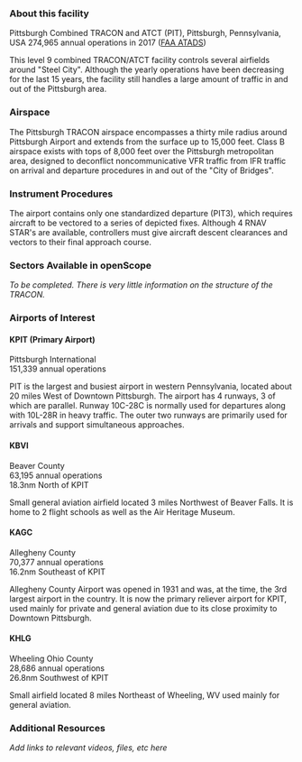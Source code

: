### About this facility
Pittsburgh Combined TRACON and ATCT (PIT), Pittsburgh, Pennsylvania, USA
274,965 annual operations in 2017 ([FAA ATADS](https://aspm.faa.gov/opsnet/sys/Tracon.asp))

This level 9 combined TRACON/ATCT facility controls several airfields around "Steel City". Although the yearly operations have been decreasing for the last 15 years, the facility still handles a large amount of traffic in and out of the Pittsburgh area. 

### Airspace
The Pittsburgh TRACON airspace encompasses a thirty mile radius around Pittsburgh Airport and extends from the surface up to 15,000 feet.
Class B airspace exists with tops of 8,000 feet over the Pittsburgh metropolitan area, designed to deconflict noncommunicative VFR traffic from IFR traffic on arrival and departure procedures in and out of the "City of Bridges".

### Instrument Procedures
The airport contains only one standardized departure (PIT3), which requires aircraft to be vectored to a series of depicted fixes. Although 4 RNAV STAR's are available, controllers must give aircraft descent clearances and vectors to their final approach course.

### Sectors Available in openScope
_To be completed. There is very little information on the structure of the TRACON._

### Airports of Interest

#### KPIT (Primary Airport)
Pittsburgh International  
151,339 annual operations

PIT is the largest and busiest airport in western Pennsylvania, located about 20 miles West of Downtown Pittsburgh. The airport has 4 runways, 3 of which are parallel. Runway 10C-28C is normally used for departures along with 10L-28R in heavy traffic. The outer two runways are primarily used for arrivals and support simultaneous approaches.

#### KBVI
Beaver County  
63,195 annual operations  
18.3nm North of KPIT

Small general aviation airfield located 3 miles Northwest of Beaver Falls. It is home to 2 flight schools as well as the Air Heritage Museum.

#### KAGC
Allegheny County  
70,377 annual operations  
16.2nm Southeast of KPIT

Allegheny County Airport was opened in 1931 and was, at the time, the 3rd largest airport in the country. It is now the primary reliever airport for KPIT, used mainly for private and general aviation due to its close proximity to Downtown Pittsburgh.

#### KHLG
Wheeling Ohio County  
28,686 annual operations  
26.8nm Southwest of KPIT

Small airfield located 8 miles Northeast of Wheeling, WV used mainly for general aviation.

### Additional Resources
_Add links to relevant videos, files, etc here_
